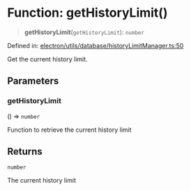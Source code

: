 # Function: getHistoryLimit()

> **getHistoryLimit**(`getHistoryLimit`): `number`

Defined in: [electron/utils/database/historyLimitManager.ts:50](https://github.com/Nick2bad4u/Uptime-Watcher/blob/3cce0c3b352c8390536ca3c7399ece50a05faf18/electron/utils/database/historyLimitManager.ts#L50)

Get the current history limit.

## Parameters

### getHistoryLimit

() => `number`

Function to retrieve the current history limit

## Returns

`number`

The current history limit

